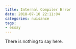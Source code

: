 ```yaml
---
title: Internal Compiler Error
date: 2018-07-10 22:11:04
categories: nuisance
tags:
- essay
---
```


There is nothing to say here.

<!-- ## 汇编和寒假

转眼之间，在微软 3 个月实习已经过了一半了，今年上半年可以说是很纠结的一年了，寒假的时候了解了一下汇编和编译原理（因为没选到这门课），看了 Stanford 的那节 CS143 Compiler 那节课，最后的 assignment 是做一个 Cool 语言的编译器。Cool 是 Stanford 的老师为了这门课自己设计的一个面向对象的程序语言。

后来折腾了很久，因为 MIPS 汇编语言的资料不是很充足，加上自己的基础并不好和寒假时间也不多，最后没能完成这个 assignment，算是比较遗憾的一件事吧。希望如果以后有空，能重新捡起这个来。

好处是学了汇编和编译原理的一些知识后，对编程语言有了全新的理解，看到一个 syntax，总想把它 parse 成汇编代码，让我对高级语言最后怎么解析成汇编语言有了更 detail 的认知。同时对寄存器，内存分配，程序的一些概念有了更为深刻的一些理解。

不过我学校把这个设为选修课，并且还不是我专业的专选课。。。（虽然就算是专选课也是水得不行，感觉还可能坑的一匹。。不如不是好了。。）

----

## 春招和考研

开学前给阿里投了简历，投的是 Java 开发实习生。我也是惊了，面了才知道自己这么菜，其实自己对于 Java，真的只是会 syntax 而已。。果然面了两轮就挂了。。太菜了，不挂我挂谁。。

还给网易游戏投了一份，石沉大海，然后在我入职微软几天后给我发了感谢信。。

春找没投几家，阿里最早面的，也是最早挂的。挂了之后感觉自己实在太菜，根本没机会。。BAT 也就投了一家杭州的 A 。剩下的也不敢投了。。

阿里挂了之后开始准备考研，在考研教室学习了一个多月，后来收到微软的 offer，放弃了考研。。备考了一个多月的考研之后对研究生还是很向往的，因为学生有很多自己的 free time 可以支配，同时我也更向往一个高级学府。

微软的面试体验还是很棒的。

我还记得我是今年 3 月 31 号做的微软笔试题，去年微软有个预苗计划，当时也是 3 月 31 号，我参加了，可是去年太菜了，去年我还记得那天去武汉玩，到了之后用老二电脑电脑做的笔试题，直接爆零。。gg思密达。。

今年过了笔试之后，因为我邮箱填错了，没收到 onsite 的面试邮件。。后来 hr 打电话来找到我让我去 onsite 面试，可以说是很感动了。

微软的面试题目没什么印象了，就是一直做题，还做了一道智力题，比较有意思，所以印象深刻。

其实我感觉我 onsite 面试表现还是不错的，感觉比自己电话面试的时候发挥好一些。。然后微软就是做算法题，感觉自己比较 fit 这个面试模式吧。

在微软实习也遇到很多研究生和留学生，大部分都是研究生和留学生吧。也是很羡慕别人 3 年研究生生活或者留学生生活的。

## 杂
还记得面试的时候，面试官问我对什么感兴趣，我说我对什么都挺感兴趣的。

其实我真的对什么都很感兴趣。无论是前端，后端还是算法。 -->